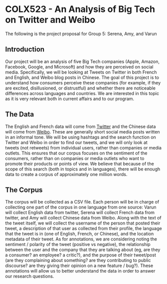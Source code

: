 # COLX523 - An Analysis of Big Tech on Twitter and Weibo

The following is the project proposal for Group 5: Serena, Amy, and Varun

## Introduction
Our project will be an analysis of five Big Tech companies (Apple, Amazon, Facebook, Google, and Microsoft) and how they are perceived on social media. Specifically, we will be looking at Tweets on Twitter in both French and English, and Weibo blog posts in Chinese. The goal of this project is to understand how consumers perceive these companies (for example, if they are excited, disillusioned, or distrustful) and whether there are noticeable differences across languages and countries. We are interested in this topic as it is very relevant both in current affairs and to our program.

## The Data
The English and French data will come from [Twitter](https://twitter.com/home) and the Chinese data will come from [Weibo](https://www.weibo.com/us). These are generally short social media posts written in an informal tone. We will be using hashtags and the search function on Twitter and Weibo in order to find our tweets, and we will only look at tweets (not retweets) from individual users, rather than companies or media outlets. This ensures that our corpus focuses on the sentiment of the consumers, rather than on companies or media outlets who want to promote their products or points of view. We believe that because of the scope of this search (both in topics and in languages), there will be enough data to create a corpus of approximately one million words. 

## The Corpus
The corpus will be collected as a CSV file. Each person will be in charge of collecting one part of the corpus in one language from one source: Varun will collect English data from twitter, Serena will collect French data from twitter, and Amy will collect Chinese data from Weibo. Along with the text of the tweet itself, we will collect the username of the person that posted their tweet, a description of that user as collected from their profile, the language that the tweet is in (one of English, French, or Chinese), and the location metadata of their tweet. As for annotations, we are considering noting the sentiment / polarity of the tweet (positive vs negative), the relationship between the user and the company that they are talking about (eg, are they a consumer? an employee? a critic?), and the purpose of their tweet/post (are they complaining about something? are they contributing to public discourse? are they giving their opinion on a new feature / bug?). These annotations will allow us to better understand the data in order to answer our research questions.




